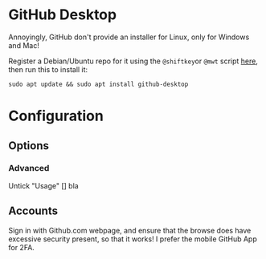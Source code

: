 # GitHub Desktop

Annoyingly, GitHub don't provide an installer for Linux, only for Windows and Mac!

Register a Debian/Ubuntu repo for it using the `@shiftkey`or `@mwt` script [here](https://github.com/shiftkey/desktop#debianubuntu),
then run this to install it:
```shell
sudo apt update && sudo apt install github-desktop
```

# Configuration

## Options

### Advanced
Untick "Usage" [] bla

## Accounts
Sign in with Github.com webpage, and ensure that the browse does have excessive security present, so that it works!
I prefer the mobile GitHub App for 2FA.
